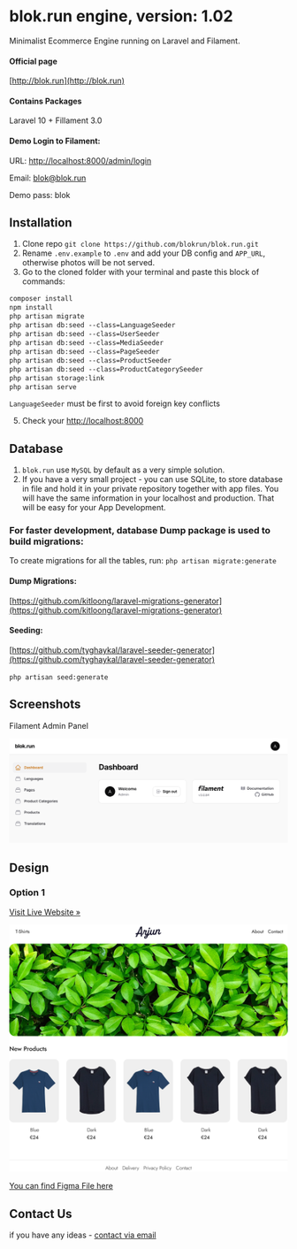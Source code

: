 # blok.run engine, version: 1.02
Minimalist Ecommerce Engine running on Laravel and Filament.

#### Official page
[http://blok.run](http://blok.run)

#### Contains Packages
Laravel 10 + Fillament 3.0

#### Demo Login to Filament:
URL: [http://localhost:8000/admin/login](http://localhost:8000/admin/login)

Email: blok@blok.run 

Demo pass: blok

## Installation
1. Clone repo `git clone https://github.com/blokrun/blok.run.git`
2. Rename `.env.example` to `.env` and add your DB config and `APP_URL`, otherwise photos will be not served.
3. Go to the cloned folder with your terminal and paste this block of commands:


```
composer install
npm install
php artisan migrate
php artisan db:seed --class=LanguageSeeder
php artisan db:seed --class=UserSeeder
php artisan db:seed --class=MediaSeeder
php artisan db:seed --class=PageSeeder
php artisan db:seed --class=ProductSeeder
php artisan db:seed --class=ProductCategorySeeder
php artisan storage:link
php artisan serve
```

`LanguageSeeder` must be first to avoid foreign key conflicts


5. Check your [http://localhost:8000](http://localhost:8000)

## Database
1. `blok.run` use `MySQL` by default as a very simple solution. 
2. If you have a very small project - you can use SQLite, to store database in file and hold it in your private repository together with app files. You will have the same information in your localhost and production. That will be easy for your App Development.

### For faster development, database Dump package is used to build migrations:
To create migrations for all the tables, run:
`php artisan migrate:generate`

#### Dump Migrations: 
[https://github.com/kitloong/laravel-migrations-generator](https://github.com/kitloong/laravel-migrations-generator)

#### Seeding:
[https://github.com/tyghaykal/laravel-seeder-generator](https://github.com/tyghaykal/laravel-seeder-generator)

`php artisan seed:generate`

## Screenshots
Filament Admin Panel

![blok.run CMS Dashboard](/public/images/readme/cms-home.png)

## Design

### Option 1
[Visit Live Website &raquo;](https://1.blok.run)

![Template 1](/public/images/readme/1.blok.run.png)

[You can find Figma File here](https://www.figma.com/file/j0QLABGRvbAdRlogYbQjUq/1?type=design&node-id=1%3A2&mode=design&t=cWzkKnpqDIfzv7re-1)

## Contact Us
if you have any ideas -  [contact via email](mailto:hello@xecode.lt)
